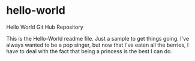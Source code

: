hello-world
===========

Hello World Git Hub Repository

This is the Hello-World readme file. Just a sample to get things going.
I've always wanted to be a pop singer, but now that I've eaten all the berries, I have to deal with the fact that being a princess is the best I can do.
